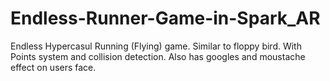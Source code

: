 # Endless-Runner-Game-in-Spark_AR

Endless Hypercasul Running (Flying) game. Similar to floppy bird. With Points system and collision detection. Also has googles and moustache effect on users face.

